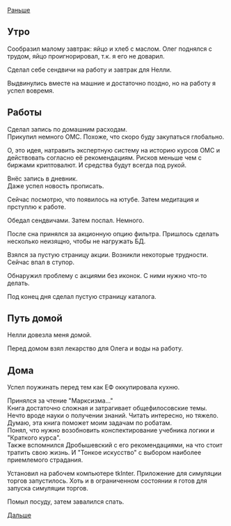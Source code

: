 [Раньше](2019.12.04.md)  
## Утро
Сообразил малому завтрак: яйцо и хлеб с маслом. Олег поднялся с трудом, яйцо проигнорировал, т.к. я его не доварил.

Сделал себе сендвичи на работу и завтрак для Нелли.

Выдвинулись вместе на машние и достаточно поздно, но на работу я успел вовремя.
## Работы
Сделал запись по домашним расходам.  
Прикупил немного ОМС. Похоже, что скоро буду закупаться глобально.

О, это идея, натравить экспертную систему на историю курсов ОМС и действовать согласно её рекомендациям. Рисков меньше чем с биржами криптовалют. И средства будут всегда под рукой.

Внёс запись в дневник.  
Даже успел новость прописать.

Сейчас посмотрю, что появилось на ютубе. Затем медитация и прступлю к работе.

Обедал сендвичами. Затем поспал. Немного.

После сна принялся за акционную опцию фильтра. Пришлось сделать несколько неизящно, чтобы не нагружать БД.

Взялся за пустую страницу акции. Возникли некоторые трудности. Сейчас впал в ступор.

Обнаружил проблему с акциями без иконок. С ними нужно что-то делать.

Под конец дня сделал пустую страницу каталога.
## Путь домой
Нелли довезла меня домой.

Перед домом взял лекарство для Олега и воды на работу.
## Дома
Успел поужинать перед тем как ЕФ оккупировала кухню.

Принялся за чтение "Марксизма..."  
Книга достаточно сложная и затрагивает общефилосовские темы. Нечто вроде науки о получении знаний. Читать интересно, но тяжело. Думаю, эта книга поможет моим задачам по робатам.  
Понял, что нужно возобновить конспектирование учебника логики и "Краткого курса".  
Также вспомнился Дробышевский с его рекомендациями, на что стоит тратить свою жизнь. И "Тонкое искусство" с выбором наиболее приемлемого страдания.

Установил на рабочем компьютере tkInter. Приложение для симуляции торгов запустилось. Хоть и в ограниченном состоянии я готов для запуска симуляции торгов.

Помыл посуду, затем завалился спать.

[Дальше](2019.12.06.md)